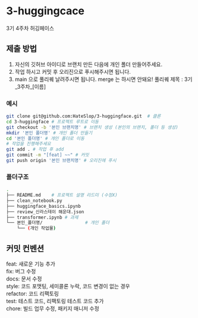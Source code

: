 # 3-huggingcace
3기 4주차 허깅페이스

## 제출 방법

1. 자신의 깃허브 아이디로 브랜치 만든 다음에 개인 폴더 만들어주세요.
2. 작업 하시고 커밋 후 오리진으로 푸시해주시면 됩니다.
3. main 으로 풀리퀘 날려주시면 됩니다. merge 는 하시면 안돼요! 풀리퀘 제목 : 3기_3주차_[이름]

### 예시

```bash
git clone git@github.com:HateSlop/3-huggingface.git  # 클론
cd 3-huggingface # 프로젝트 루트로 이동
git checkout -b '본인 브랜치명' # 브랜치 생성 (본인의 브랜치, 폴더 등 생성)
mkdir '본인 폴더명' # 개인 폴더 만들기
cd '본인 폴더명' # 개인 폴더로 이동
# 작업을 진행해주세요
git add . # 작업 후 add
git commit -m "[feat] ~~" # 커밋
git push origin '본인 브랜치명' # 오리진에 푸시
```

### 폴더구조

```bash
.
├── README.md    # 프로젝트 설명 리드미 (수정X)
├── clean_notebook.py
├── huggingface_basics.ipynb
├── review_신라스테이 해운대.json
├── transformer.ipynb # 과제
└── 본인_폴더명/                # 개인 폴더
    └── (개인 작업물) 
```

## 커밋 컨벤션

feat: 새로운 기능 추가  
fix: 버그 수정  
docs: 문서 수정  
style: 코드 포맷팅, 세미콜론 누락, 코드 변경이 없는 경우  
refactor: 코드 리팩토링  
test: 테스트 코드, 리팩토링 테스트 코드 추가  
chore: 빌드 업무 수정, 패키지 매니저 수정